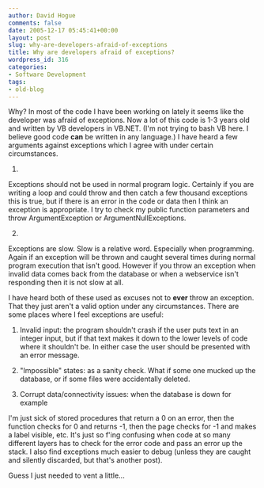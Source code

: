 ```yaml
---
author: David Hogue
comments: false
date: 2005-12-17 05:45:41+00:00
layout: post
slug: why-are-developers-afraid-of-exceptions
title: Why are developers afraid of exceptions?
wordpress_id: 316
categories:
- Software Development
tags:
- old-blog
---
```


Why?  In most of the code I have been working on lately it seems like the developer was afraid of exceptions.  Now a lot of this code is 1-3 years old and written by VB developers in VB.NET.  (I'm not trying to bash VB here.  I believe good code **can** be written in any language.)  I have heard a few arguments against exceptions which I agree with under certain circumstances.  





  1. 
Exceptions should not be used in normal program logic.  Certainly if you are writing a loop and could throw and then catch a few thousand exceptions this is true, but if there is an error in the code or data then I think an exception is appropriate.  I try to check my public function parameters and throw ArgumentException or ArgumentNullExceptions.



  2. 
Exceptions are slow.  Slow is a relative word.  Especially when programming.  Again if an exception will be thrown and caught several times during normal program execution that isn't good.  However if you throw an exception when invalid data comes back from the database or when a webservice isn't responding then it is not slow at all.




I have heard both of these used as excuses not to **ever** throw an exception.  That they just aren't a valid option under any circumstances.  There are some places where I feel exceptions are useful:




  1. Invalid input: the program shouldn't crash if the user puts text in an integer input, but if that text makes it down to the lower levels of code where it shouldn't be.  In either case the user should be presented with an error message.


  2. "Impossible" states: as a sanity check.  What if some one mucked up the database, or if some files were accidentally deleted.


  3. Corrupt data/connectivity issues: when the database is down for example



I'm just sick of stored procedures that return a 0 on an error, then the function checks for 0 and returns -1, then the page checks for -1 and makes a label visible, etc.  It's just so f'ing confusing when code at so many different layers has to check for the error code and pass an error up the stack.  I also find exceptions much easier to debug (unless they are caught and silently discarded, but that's another post).

Guess I just needed to vent a little...
